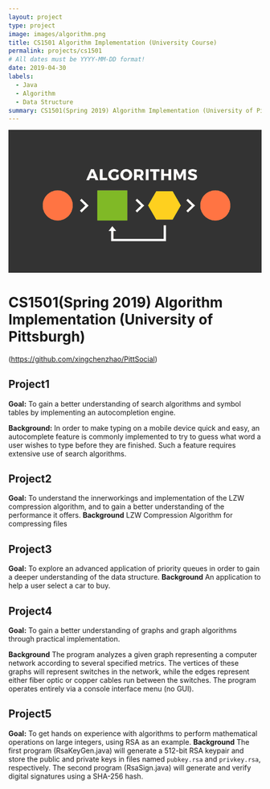 ```yaml
---
layout: project
type: project
image: images/algorithm.png
title: CS1501 Algorithm Implementation (University Course)
permalink: projects/cs1501
# All dates must be YYYY-MM-DD format!
date: 2019-04-30
labels:
  - Java
  - Algorithm
  - Data Structure
summary: CS1501(Spring 2019) Algorithm Implementation (University of Pittsburgh)
---
```


<div class="ui small rounded images">
  <img class="ui image" src="../images/algorithm.png">
</div>

# CS1501(Spring 2019) **Algorithm Implementation (University of Pittsburgh)**

(https://github.com/xingchenzhao/PittSocial)

## Project1

**Goal:**
To gain a better understanding of search algorithms and symbol tables by
implementing an autocompletion engine.

**Background:**
In order to make typing on a mobile device quick and easy, an autocomplete
feature is commonly implemented to try to guess what word a user wishes to type
before they are finished. Such a feature requires extensive use of search
algorithms.

## Project2

**Goal:**
To understand the innerworkings and implementation of the LZW compression algorithm, and to gain a better understanding of the performance it offers.
**Background**
LZW Compression Algorithm for compressing files

## Project3

**Goal:**
To explore an advanced application of priority queues in order to gain a deeper understanding of the data structure.
**Background**
An application to help a user select a car to buy.

## Project4

**Goal:**
To gain a better understanding of graphs and graph algorithms through practical implementation.

**Background**
The program analyzes a given graph representing a computer network according to several specified metrics.
The vertices of these graphs will represent switches in the network, while the edges represent either fiber optic or copper cables run between the switches.
The program operates entirely via a console interface menu (no GUI).

## Project5

**Goal:**
To get hands on experience with algorithms to perform mathematical operations on large integers, using RSA as an example.
**Background**
The first program (RsaKeyGen.java) will generate a 512-bit RSA keypair and store the public and private keys in files named `pubkey.rsa` and `privkey.rsa`, respectively.
The second program (RsaSign.java) will generate and verify digital signatures using a SHA-256 hash.
